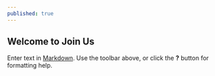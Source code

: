 ```yaml
---
published: true
---
```


## Welcome to Join Us

Enter text in [Markdown](http://daringfireball.net/projects/markdown/). Use the toolbar above, or click the **?** button for formatting help.